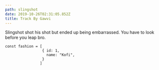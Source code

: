 ```yaml
---
path: slingshot
date: 2019-10-26T02:31:05.852Z
title: Track By Gawvi
---
```

Slingshot shot his shot but ended up being embarrassed. You have to look before you leap bro.
```
const fashion = [
                 { id: 1,
                   name: "Kofi",
                 }
                ]
```
